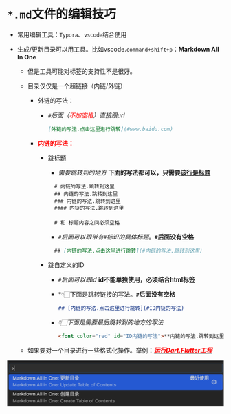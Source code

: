 

# `*.md`文件的编辑技巧

* 常用编辑工具：`Typora`、`vscode`结合使用

* 生成/更新目录可以用工具。比如vscode.`command+shift+p`：**Markdown All In One**

  * 但是工具可能对标签的支持性不是很好。

  * 目录仅仅是一个超链接（内链/外链）

    * 外链的写法：

      * *`#`后面（<font color=red>不加空格</font>）直接跟url*
        
        ```markdown
        [外链的写法.点击这里进行跳转](#www.baidu.com)
        ```
  
    * <font color=red>**内链的写法：**</font>

      * 跳标题
    
        * *需要跳转到的地方* **下面的写法都可以，只需要<u>该行是标题</u>**
      
        ```markdown
          # 内链的写法.跳转到这里
          ## 内链的写法.跳转到这里
          ### 内链的写法.跳转到这里
          #### 内链的写法.跳转到这里
          
          # 和 标题内容之间必须空格
        ```
      
        * *`#`后面可以跟带有`#`标识的具体标题*。**`#`后面没有空格**
      
        ```markdown
          ## [内链的写法.点击这里进行跳转](#内链的写法.跳转到这里)
        ```
        
      * 跳自定义的ID
        
        * *`#`后面可以跟id* **id不能单独使用，必须结合html标签**
        
        * *👇🏻下面是跳转链接的写法。**`#`后面没有空格**
        
          ```markdown
          ## [内链的写法.点击这里进行跳转](#ID内链的写法)
          ```
        
        * *👇🏻下面是需要最后跳转到的地方的写法*
        
          ```markdown
          <font color="red" id="ID内链的写法">**内链的写法.跳转到这里**</font>
          ```
    
  * 如果要对一个目录进行一些格式化操作。举例：[<font color=red>***运行Dart.Flutter工程***</font>](#运行dartflutter工程)

![image-20240514140527387](./assets/image-20240514140527387.png)